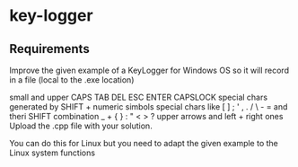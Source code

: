 # key-logger


## Requirements
Improve the given example of a KeyLogger for Windows OS so it will record in a file (local to the .exe location) 

small and upper CAPS
TAB
DEL
ESC
ENTER
CAPSLOCK
special chars generated by SHIFT + numeric simbols
special chars like [ ] ; ' , . / \ - = and theri SHIFT combination _ + { } : " < > ?
upper arrows and left + right ones
Upload the .cpp file with your solution.

You can do this for Linux but you need to adapt the given example to the Linux system functions